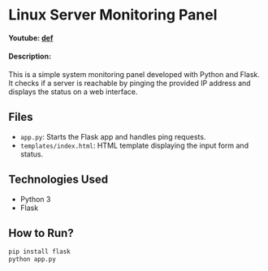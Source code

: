 # Linux Server Monitoring Panel

#### Youtube: [def]

#### Description:

This is a simple system monitoring panel developed with Python and Flask. It checks if a server is reachable by pinging the provided IP address and displays the status on a web interface.

## Files

- `app.py`: Starts the Flask app and handles ping requests.
- `templates/index.html`: HTML template displaying the input form and status.

## Technologies Used

- Python 3
- Flask

## How to Run?

```bash
pip install flask
python app.py
```

[def]: [https://www.youtube.com/@G0khanyldrmm](https://youtu.be/wuG7PbHKmJs)
